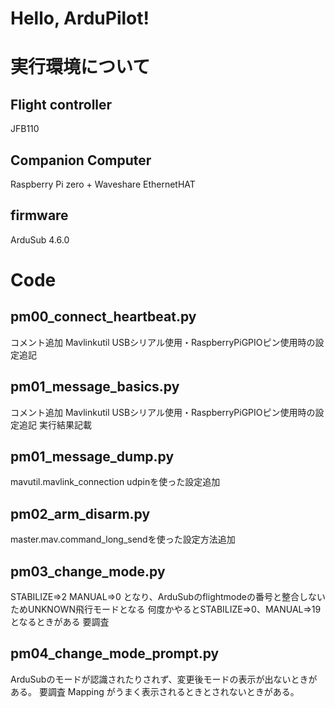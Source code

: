 # Hello, ArduPilot!


# 実行環境について
## Flight controller
JFB110
## Companion Computer
Raspberry Pi zero + Waveshare EthernetHAT
## firmware
ArduSub 4.6.0



# Code 
## pm00_connect_heartbeat.py
コメント追加
Mavlinkutil USBシリアル使用・RaspberryPiGPIOピン使用時の設定追記

## pm01_message_basics.py
コメント追加
Mavlinkutil USBシリアル使用・RaspberryPiGPIOピン使用時の設定追記
実行結果記載

## pm01_message_dump.py
mavutil.mavlink_connection udpinを使った設定追加

## pm02_arm_disarm.py
master.mav.command_long_sendを使った設定方法追加

## pm03_change_mode.py
STABILIZE⇒2
MANUAL⇒0
となり、ArduSubのflightmodeの番号と整合しないためUNKNOWN飛行モードとなる
何度かやるとSTABILIZE⇒0、MANUAL⇒19となるときがある
要調査

## pm04_change_mode_prompt.py
ArduSubのモードが認識されたりされず、変更後モードの表示が出ないときがある。
要調査
Mapping がうまく表示されるときとされないときがある。

